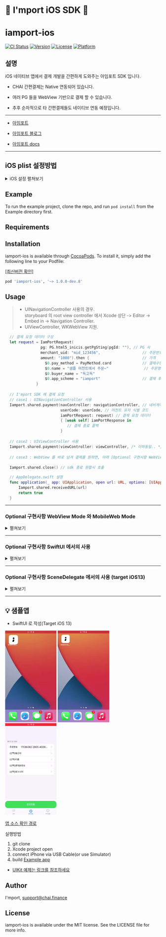 
# :seedling: I'mport iOS SDK :seedling:

# iamport-ios

[![CI Status](https://www.travis-ci.com/iamport/iamport-ios.svg?style=flat)](https://www.travis-ci.com/github/iamport/iamport-ios)
[![Version](https://img.shields.io/cocoapods/v/iamport-ios.svg?style=flat)](https://cocoapods.org/pods/iamport-ios)
[![License](https://img.shields.io/cocoapods/l/iamport-ios.svg?style=flat)](https://cocoapods.org/pods/iamport-ios)
[![Platform](https://img.shields.io/cocoapods/p/iamport-ios.svg?style=flat)](https://cocoapods.org/pods/iamport-ios)



## 설명

iOS 네이티브 앱에서 결제 개발을 간편하게 도와주는 아임포트 SDK 입니다.

- CHAI 간편결제는 Native 연동되어 있습니다.

- 여러 PG 들을 WebView 기반으로 결제 할 수 있습니다.

- 추후 순차적으로 타 간편결제들도 네이티브 연동 예정입니다. 

--- 

- [아임포트][1]

- [아임포트 블로그][2]

- [아임포트 docs][3]

[1]: https://www.iamport.kr/
[2]: http://blog.iamport.kr/
[3]: https://docs.iamport.kr/?lang=ko


---

## iOS plist 설정방법

<details>
<summary>iOS 설정 펼쳐보기</summary>

# iOS 설정하기

iOS에서 아임포트 결제연동 모듈을 사용하기 위해서는 아래 3가지 항목을 설정해주셔야 합니다.

#### 1. App Scheme 등록
외부 결제 앱(예) 페이코, 신한 판 페이)에서 결제 후 돌아올 때 사용할 URL identifier를 설정해야합니다.

![](https://github.com/iamport/iamport-react-native/blob/master/src/img/app-scheme-registry.gif)

1. `[프로젝트 폴더]/ios/[프로젝트 이름]/info.plist` 파일을 연 후 `URL types`속성을 추가합니다.
2. item `0`를 확장하여 `URL schemes`를 선택합니다.
3. item `0`에 App Scheme을 작성합니다.


#### 2. 외부 앱 리스트 등록
3rd party앱(예) 간편결제 앱)을 실행할 수 있도록 외부 앱 리스트를 등록해야합니다. 

1. `[프로젝트 폴더]/ios/[프로젝트 이름]/info.plist` 파일을 오픈합니다.
2. [LSApplicationQueriesSchemes](https://developer.apple.com/library/content/documentation/General/Reference/InfoPlistKeyReference/Articles/LaunchServicesKeys.html#//apple_ref/doc/uid/TP40009250-SW14) 속성을 추가하고 아래에 외부 앱 리스트를 등록합니다.
- [예제 info.plist 참조](./Example/iamport-ios/info.plist)
```html
<key>LSApplicationQueriesSchemes</key>
<array>
  <string>kftc-bankpay</string> <!-- 계좌이체 -->
  <string>ispmobile</string> <!-- ISP모바일 -->
  <string>itms-apps</string> <!-- 앱스토어 -->
  <string>hdcardappcardansimclick</string> <!-- 현대카드-앱카드 -->
  <string>smhyundaiansimclick</string> <!-- 현대카드-공인인증서 -->
  <string>shinhan-sr-ansimclick</string> <!-- 신한카드-앱카드 -->
  <string>smshinhanansimclick</string> <!-- 신한카드-공인인증서 -->
  <string>kb-acp</string> <!-- 국민카드-앱카드 -->
  <string>mpocket.online.ansimclick</string> <!-- 삼성카드-앱카드 -->
  <string>ansimclickscard</string> <!-- 삼성카드-온라인결제 -->
  <string>ansimclickipcollect</string> <!-- 삼성카드-온라인결제 -->
  <string>vguardstart</string> <!-- 삼성카드-백신 -->
  <string>samsungpay</string> <!-- 삼성카드-삼성페이 -->
  <string>scardcertiapp</string> <!-- 삼성카드-공인인증서 -->
  <string>lottesmartpay</string> <!-- 롯데카드-모바일결제 -->
  <string>lotteappcard</string> <!-- 롯데카드-앱카드 -->
  <string>cloudpay</string> <!-- 하나카드-앱카드 -->
  <string>nhappcardansimclick</string> <!-- 농협카드-앱카드 -->
  <string>nonghyupcardansimclick</string> <!-- 농협카드-공인인증서 -->
  <string>citispay</string> <!-- 씨티카드-앱카드 -->
  <string>citicardappkr</string> <!-- 씨티카드-공인인증서 -->
  <string>citimobileapp</string> <!-- 씨티카드-간편결제 -->
  <string>kakaotalk</string> <!-- 카카오톡 -->
  <string>payco</string> <!-- 페이코 -->
  <string>lpayapp</string> <!-- (구)롯데 L페이 -->
  <string>hanamopmoasign</string> <!-- 하나카드 공인인증앱 -->
  <string>wooripay</string> <!-- (구) 우리페이 -->
  <string>nhallonepayansimclick</string> <!-- NH 올원페이 -->
  <string>hanawalletmembers</string> <!-- 하나카드(하나멤버스 월렛) -->
  <string>chaipayment</string> <!-- 차이 -->
  <string>kb-auth</string> <!-- 국민 -->
  <string>hyundaicardappcardid</string>  <!-- 현대카드 -->
  <string>com.wooricard.wcard</string>  <!-- 우리won페이 -->
  <string>lmslpay</string>  <!-- 롯데 L페이 -->
  <string>lguthepay-xpay</string>  <!-- 페이나우 -->
  <string>liivbank</string>  <!-- Liiv 국민 -->
</array>
```



#### 3. App Transport Security 설정
![](https://github.com/iamport/iamport-react-native/blob/master/src/img/allow-arbitrary.gif)

1. `[프로젝트 폴더]/ios/[프로젝트 이름]/info.plist` 파일을 오픈합니다.
2. `App Transport Security` 속성을 추가합니다.
3. 하부 속성에 `Allow Arbitrary Loads in Web Content`,`Allow Arbitrary Loads` 속성을 추가하고 각각의 값(value)을 `YES`로 변경합니다.

```html
<key>NSAppTransportSecurity</key>
<dict>
  <key>NSAllowsArbitraryLoadsInWebContent</key>
  <true/>
  <key>NSAllowsArbitraryLoads</key>
  <true/>
</dict>
```

</details>


## Example

To run the example project, clone the repo, and run `pod install` from the Example directory first.

## Requirements

## Installation

iamport-ios is available through [CocoaPods](https://cocoapods.org). To install
it, simply add the following line to your Podfile:

[[최신버전 확인]](https://github.com/iamport/iamport-ios/releases)

```ruby
pod 'iamport-ios', '~> 1.0.0-dev.8'
```

## Usage

> - UINavigationController 사용의 경우.  
  storyboard 의 root view controller 에서
  Xcode 상단 -> Editor -> Embed in -> Navigation Controller.
> - UIViewController, WKWebView 지원.

```swift
  // 결제 요청 데이터 구성 
  let request = IamPortRequest(
                pg: PG.html5_inicis.getPgSting(pgId: ""), // PG 사
                merchant_uid: "mid_123456",                   // 주문번호                
                amount: "1000").then {                        // 가격
                  $0.pay_method = PayMethod.card              // 결제수단
                  $0.name = "샘플 머천트에서 주문~"                // 주문명
                  $0.buyer_name = "독고독"                     
                  $0.app_scheme = "iamport"                   // 결제 후 앱으로 복귀 위한 app scheme
              }

  // I'mport SDK 에 결제 요청
  // case1 : UINavigationController 사용
  Iamport.shared.payment(navController: navigationController, // 네비게이션 컨트롤러
                         userCode: userCode, // 머천트 유저 식별 코드
                         iamPortRequest: request) // 결제 요청 데이터
                         { [weak self] iamPortResponse in
                            // 결제 종료 콜백
                         }

  // case2 : UIViewController 사용
  Iamport.shared.payment(viewController: viewController, /* 이하동일.. */)

  // case3 : WebView 를 바로 넘겨 결제를 원하면, 아래 [Optional 구현사항 WebView Mode 와 MobileWeb Mode] 참조하세요.
  
  Iamport.shared.close() // sdk 종료 원할시 호출
```


```swift
  // AppDelegate.swift 설정
  func application(_ app: UIApplication, open url: URL, options: [UIApplication.OpenURLOptionsKey : Any] = [:]) -> Bool {
      Iamport.shared.receivedURL(url)
      return true
  }
```


---

### Optional 구현사항 WebView Mode 와 MobileWeb Mode
<details>
<summary>펼쳐보기</summary>

> 본 sdk 에서는 기본적으로 결제연동의 편의를 제공하고자  
Iamport.payment 를 통해 결제 요청시 새로운 UIViewController 가 열리고,   
내부적으로 WebView 를 생성하여 전달해주신 parameters 를 통해 결제창을 열고 있습니다.

그러나 요청에 따라 개발의 자유도를 드리기 위해 WebView Mode, MobileWeb Mode 두가지가 추가되었습니다. ( <= 1.0.0-dev08 )

### 1. WebView Mode

설명 : 결제페이지를 직접 생성하시고 iamport-sdk 에 WKWebView 를 넘겨 결제를 진행합니다.  
ex) 직접 결제페이지를 꾸미기 원하는 분.

- 반영방법 : 기존 위의 [Usage] 사항 과 같이 iamport-sdk 세팅을 합니다.  
Iamport.shared.paymentWebView 호출 파라미터 중 webview 에 WKWebView 를 넣어주시면 됩니다.
그 외는 기존의 동작과 같습니다.
> [PaymentWebViewModeView.swift 참조](./Example/iamport-ios/View/PaymentWebViewModeView.swift)
> 
```swift
Iamport.shared.paymentWebView(webViewMode: wkWebView, /*이하 동일*/)
```    



### 2. MobileWeb Mode
- 설명 : 아임포트를 사용하는 Mobile 웹페이지가 load 된 webview 를 넘겨 결제 진행을 서포트 합니다.    
ex) 이미 웹사이트에서 아임포트 js sdk 를 이용하고 있고, 본인 서비스를 app 으로만 감싸서 출시 하고자 하시는 분.

- 반영방법 Step1 : ios 앱에서 기존 위의 [Usage] 사항 과 같이 iamport-sdk 세팅을 합니다.  
추가로 Iamport.shared.pluginMobileWebSupporter(webview) 를 호출하여 파라미터로 webview 를 전달합니다.  
실제 결제 진행은 고객님의 웹사이트 내에서 진행됩니다.  
> [mobileweb.html 참조](./Example/iamport-ios/mobileweb.html) (예시이며 실제로는 고객님의 Front-End 가 됩니다.)  
> [PaymentMobileWebMode.swift 참조](./Example/iamport-ios/View/PaymentMobileWebMode.swift)

```swift
Iamport.shared.pluginMobileWebSupporter(mobileWebMode: wkWebView)
```

- 반영방법 Step2 : 기존 js sdk 를 사용하는 웹 프론트엔드(html) 의  
IMP.request_pay, IMP.certification 를 호출하는 곳 위에서, 아래의 코드를 추가합니다.  


- 전달하는 데이터 형식
```javascript
// 1. IMP.request_pay 결제의 경우
const params = {
    userCode : userCode,                                   // 가맹점 식별코드
    iamPortRequest : data,                                 // 결제 데이터
};

// 2. IMP.certification certification 경우
const params = {
    userCode : userCode,                                   // 가맹점 식별코드
    iamPortCertification : data,                                 // 결제 데이터
};

```  

- 예시코드
~~~javascript
// 예시
// start of 추가되는 부분
const isIOS = (/iphone|ipad|ipod/i.test(navigator.userAgent.toLowerCase()));
if(isIOS) {
    try {
        const params = {
          userCode : userCode,                                   // 가맹점 식별코드
          iamPortRequest : data,                                 // 결제 데이터
        };
      window.webkit.messageHandlers.iamportmobilewebmode.postMessage(params)
    } catch (error) {
      console.error(error);
    }
}
// End of 추가되는 부분

// 기존의 js IMP.request_pay
IMP.request_pay(data, ... // 생략
~~~

  

- Custom WKWebViewDelegate 의 사용

```swift

/**
 webview url 을 통해 처리하는 로직이 있을 경우에 
 [IamPortWKWebViewDelegate] 상속하여 사용 하시거나,
 [Iamport.shared.updateWebViewUrl] 의 subscribe 을 통해 변경되는 url 을 체크 가능합니다.
 */
// CASE1 : IamPortWKWebViewDelegate 상속
class MyWKWebViewDelegate: IamPortWKWebViewDelegate {
    override func webView(_ webView: WKWebView, decidePolicyFor navigationAction: WKNavigationAction, decisionHandler: @escaping (WKNavigationActionPolicy) -> Void) {
        if let url = navigationAction.request.url {
            // TODO : write your logic
            print("MyWKNavigationDelegate received url : \(url)")
        }

        super.webView(webView, decidePolicyFor: navigationAction, decisionHandler: decisionHandler)
    }
}

let webViewDelegate = MyWKWebViewDelegate()

class MyView: UIViewController {
    override func viewDidAppear(_ animated: Bool) {
        ..
        // IamPortWKWebViewDelegate 사용
        wkWebView.navigationDelegate = webViewDelegate as WKNavigationDelegate
        
//       CASE2 : [Iamport.shared.updateWebViewUrl] 사용
        Iamport.shared.updateWebViewUrl.subscribe { [weak self] url in
            print("updateWebViewUrl received url : \(url.element)")
        }.disposed(by: disposeBag)
    }
}

```


</details>

---

### Optional 구현사항 SwiftUI 에서의 사용
<details>
<summary>펼쳐보기</summary>

> SwiftUI 를 사용하시는 분들은 위의 WebViewMode 를 사용하시거나,   
아래 코드를 참조하시어 UIViewContorller 를 구성해 사용하시기 바랍니다.  

> 또한 Example app 에 반영되어 있으니 참고하시기 바랍니다.   
> [PaymentView.swift 참조](./Example/iamport-ios/View/PaymentView.swift)

```swift
struct IamportPaymentView: UIViewControllerRepresentable {

  func makeUIViewController(context: Context) -> UIViewController {
    let view = IamportPaymentViewController()
    return view
  }

  func updateUIViewController(_ uiViewController: UIViewControllerType, context: Context) {}
}

class IamportPaymentViewController: UIViewController {

  // 아임포트 SDK 결제 요청 
  func requestIamportPayment() {
    let userCode = "iamport" // iamport 에서 부여받은 가맹점 식별코드
    let request = createPaymentData()
    
    Iamport.shared.payment(viewController: self,
            userCode: userCode, iamPortRequest: request) { [weak self] iamPortResponse in
      print("결과 : \(response)")
    }
  }

  // 아임포트 결제 데이터 생성
  func createPaymentData() -> IamPortRequest {
    return IamPortRequest(
            pg: PG.html5_inicis.makePgRawName(pgId: ""),
            merchant_uid: "swiftui_ios_\(Int(Date().timeIntervalSince1970))",
            amount: "1000").then {
      $0.pay_method = PayMethod.card
      $0.name = "SwiftUI 에서 주문입니다"
      $0.buyer_name = "SwiftUI"
      $0.app_scheme = "iamporttest" // 결제 후 돌아올 앱스킴
    }
  }
}
```



</details>

---

### Optional 구현사항 SceneDelegate 에서의 사용 (target iOS13)
<details>
<summary>펼쳐보기</summary>

> iOS 13 부터는 기존의 AppDelegate 으로 부터 UILifecycle 관리가 분리되면서    
> SceneDelegate 가 추가되었습니다.   
> AppDelegate 사용 코드 대신 아래 코드를 참조해서 반영하시기 바랍니다.  
> [SceneDelegate.swift 참조](./Example/iamport-ios/SceneDelegate.swift)

```swift
class SceneDelegate: UIResponder, UIWindowSceneDelegate {
    ..
  func scene(_ scene: UIScene, openURLContexts URLContexts: Set<UIOpenURLContext>) {
    if let url = URLContexts.first?.url {
      Iamport.shared.receivedURL(url)
    }
  }  
}
```


</details>

---

## 💡 샘플앱

- SwiftUI 로 작성(Target iOS 13)  

<p float="left">
<img src="./img/ios_chai.webp" width=33% >
<img src="./img/ios_inicis.webp" width=33% >
<img src="./img/ios_cert.webp" width=33% >
</p>

[앱 소스 확인 경로](./Example/iamport-ios)

실행방법 

1. git clone 
2. Xcode project open
3. connect iPhone via USB Cable(or use Simulator)
4. build [Example app](./Example)
  
- [UIKit 예제는 링크를 참조하세요](./Example/iamport-ios/View/ViewController.swift)


## Author

I'mport, support@chai.finance

## License

iamport-ios is available under the MIT license. See the LICENSE file for more info.
